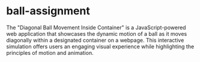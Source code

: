 # ball-assignment
The "Diagonal Ball Movement Inside Container" is a JavaScript-powered web application that showcases the dynamic motion of a ball as it moves diagonally within a designated container on a webpage. This interactive simulation offers users an engaging visual experience while highlighting the principles of motion and animation.
